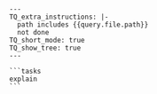 <!-- placeholder to force blank line before included text -->

````text
---
TQ_extra_instructions: |-
  path includes {{query.file.path}}
  not done
TQ_short_mode: true
TQ_show_tree: true
---

```tasks
explain
```
````

<!-- placeholder to force blank line after included text -->
